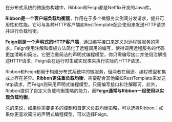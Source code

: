 在分布式系统的微服务构建中，Ribbon和Feign都是Netflix开发的Java库。

**Ribbon是一个客户端负载均衡器**，作用在于多个微服务实例间分发请求，提升可用性和性能。它可与各种HTTP客户端如RestTemplate配合使用来发送HTTP请求并进行负载均衡。

**Feign则是一个声明式的HTTP客户端**，通过编写接口来定义对远程微服务的需求。Feign使用注解和模板方法简化了远程调用的编写，使得调用远程服务的代码更加清晰和简洁。它更注重简洁的声明式编程模型，你只需编写接口并使用注解描述HTTP请求，Feign会在运行时生成实现类来执行实际的HTTP请求。

Ribbon和Feign都用于构建分布式系统中的微服务，但两者在用途、编程模型和集成上存在差异。**Ribbon更注重负载均衡**，需要配合其他库如RestTemplate来发送http请求，而Feign则采用声明式编程模型，只需编写接口和注解即可。此外，Ribbon提供了自定义负载均衡策略的能力，而**Feign通常与Ribbon一起使用以实现负载均衡**。

总的来说，如果你需要更多的控制和自定义负载均衡策略，可以选择Ribbon；如果你更喜欢简洁的声明式编程模型，可以选择Feign。
